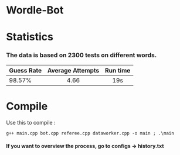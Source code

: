 # Wordle-Bot


# Statistics

### The data is based on 2300 tests on different words.

| Guess Rate | Average Attempts | Run time|
| -----------|:------------------:|:-----:|
| 98.57% | 4.66 | 19s|


# Compile

Use this to compile :

```
g++ main.cpp bot.cpp referee.cpp dataworker.cpp -o main ; .\main
```



#### If you want to overview the process, go to configs -> history.txt

